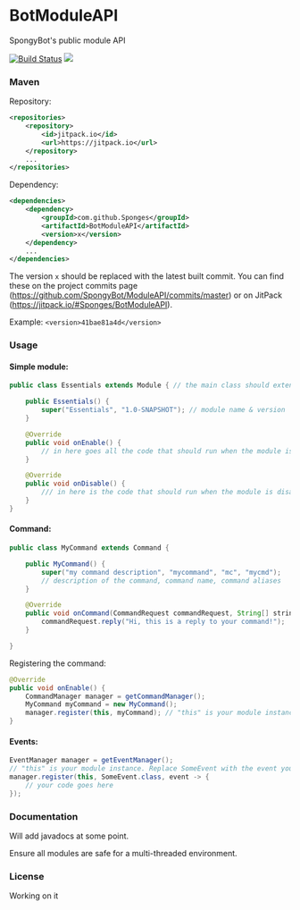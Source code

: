 # BotModuleAPI
SpongyBot's public module API

[![Build Status](https://travis-ci.org/SpongyBot/ModuleAPI.svg?branch=master)](https://travis-ci.org/Sponges/BotModuleAPI)
[![](https://jitpack.io/v/Sponges/BotModuleAPI.svg)](https://jitpack.io/#Sponges/BotModuleAPI)

### Maven
Repository:
```xml
<repositories>
	<repository>
		<id>jitpack.io</id>
		<url>https://jitpack.io</url>
	</repository>
	...
</repositories>
```

Dependency:
```xml
<dependencies>
	<dependency>
		<groupId>com.github.Sponges</groupId>
    	<artifactId>BotModuleAPI</artifactId>
    	<version>x</version>
	</dependency>
	...
</dependencies>
```
The version `x` should be replaced with the latest built commit. You can find these on the project commits page (https://github.com/SpongyBot/ModuleAPI/commits/master)
 or on JitPack (https://jitpack.io/#Sponges/BotModuleAPI).

Example: `<version>41bae81a4d</version>`

### Usage
#### Simple module:
```java
public class Essentials extends Module { // the main class should extend Module

    public Essentials() {
        super("Essentials", "1.0-SNAPSHOT"); // module name & version
    }

    @Override
    public void onEnable() {
        // in here goes all the code that should run when the module is enabled
    }

    @Override
    public void onDisable() {
        /// in here is the code that should run when the module is disabled
    }
}
```

#### Command:
```java
public class MyCommand extends Command {

    public MyCommand() {
        super("my command description", "mycommand", "mc", "mycmd");
        // description of the command, command name, command aliases
    }

    @Override
    public void onCommand(CommandRequest commandRequest, String[] strings) {
        commandRequest.reply("Hi, this is a reply to your command!");
    }

}
```

Registering the command:
```java
@Override
public void onEnable() {
    CommandManager manager = getCommandManager();
    MyCommand myCommand = new MyCommand();
    manager.register(this, myCommand); // "this" is your module instance
}
```

#### Events:
```java
EventManager manager = getEventManager();
// "this" is your module instance. Replace SomeEvent with the event you want to listen to.
manager.register(this, SomeEvent.class, event -> { 
    // your code goes here 
});
```

### Documentation
Will add javadocs at some point.

Ensure all modules are safe for a multi-threaded environment.

### License
Working on it
